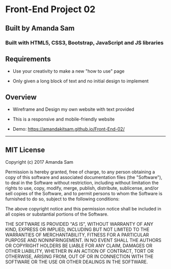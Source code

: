 # Front-End Project 02

## Built by Amanda Sam

### Built with HTML5, CSS3, Bootstrap, JavaScript and JS libraries

## Requirements

- Use your creativity to make a new "how to use" page

- Only given a long block of text and no initial design to implement

## Overview

- Wireframe and Design my own website with text provided

- This is a responsive and mobile-friendly website

- Demo: https://amandakitsam.github.io/Front-End-02/

---

## MIT License

Copyright (c) 2017 Amanda Sam

Permission is hereby granted, free of charge, to any person obtaining a copy
of this software and associated documentation files (the "Software"), to deal
in the Software without restriction, including without limitation the rights
to use, copy, modify, merge, publish, distribute, sublicense, and/or sell
copies of the Software, and to permit persons to whom the Software is
furnished to do so, subject to the following conditions:

The above copyright notice and this permission notice shall be included in all
copies or substantial portions of the Software.

THE SOFTWARE IS PROVIDED "AS IS", WITHOUT WARRANTY OF ANY KIND, EXPRESS OR
IMPLIED, INCLUDING BUT NOT LIMITED TO THE WARRANTIES OF MERCHANTABILITY,
FITNESS FOR A PARTICULAR PURPOSE AND NONINFRINGEMENT. IN NO EVENT SHALL THE
AUTHORS OR COPYRIGHT HOLDERS BE LIABLE FOR ANY CLAIM, DAMAGES OR OTHER
LIABILITY, WHETHER IN AN ACTION OF CONTRACT, TORT OR OTHERWISE, ARISING FROM,
OUT OF OR IN CONNECTION WITH THE SOFTWARE OR THE USE OR OTHER DEALINGS IN THE
SOFTWARE.
